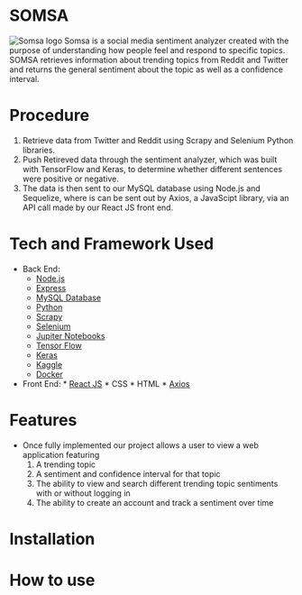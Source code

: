# SOMSA
![Somsa logo](https://cdn.discordapp.com/attachments/733447389393977406/780950213497847869/Account.jpg)
Somsa is a social media sentiment analyzer created with the purpose of understanding how people feel and respond to specific topics. SOMSA  retrieves information about trending topics from Reddit and Twitter and returns the general sentiment about the topic as well as a confidence interval.

# Procedure
1. Retrieve data from Twitter and Reddit using Scrapy and Selenium Python libraries.
2. Push Retireved data through the sentiment analyzer, which was built with TensorFlow and Keras, to determine whether different sentences were positive or negative.
3. The data is then sent to our MySQL database using Node.js and Sequelize, where is can be sent out by Axios, a JavaScipt library, via an API call made by our React JS front end.

# Tech and Framework Used
* Back End:
  * [Node.js](https://github.com/nodejs)
  * [Express](https://github.com/expressjs/express)
  * [MySQL Database](https://github.com/mysql/mysql-server)
  * [Python](https://github.com/python)
  * [Scrapy](https://github.com/scrapy/scrapy)
  * [Selenium](https://github.com/SeleniumHQ/selenium)
  * [Jupiter Notebooks](https://github.com/jupyter/notebook)
  * [Tensor Flow](https://github.com/tensorflow/tensorflow)
  * [Keras](https://github.com/keras-team/keras)
  * [Kaggle](https://www.kaggle.com/docs/datasets)
  * [Docker](https://github.com/docker/compose)
* Front End:
       * [React JS](https://github.com/reactjs/reactjs.org)
       * CSS
       * HTML
       * [Axios](https://github.com/axios/axios)
      
# Features
* Once fully implemented our project allows a user to view a web application featuring
  1. A trending topic
  2. A sentiment and confidence interval for that topic
  3. The ability to view and search different trending topic sentiments with or without logging in
  4. The ability to create an account and track a sentiment over time
  
# Installation

# How to use
  

